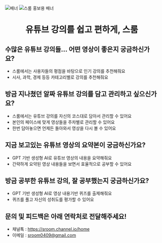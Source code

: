![배너](https://github.com/4m9d/.github/assets/63336701/93c71a1a-3997-4a98-9654-1bf45667d6a7)
![스룸 홍보용 배너](https://github.com/4m9d/.github/assets/63336701/6fa888ee-0cd2-4741-bcf4-5c4c086e2e50)
<h1 align='center'> 유튜브 강의를 쉽고 편하게, 스룸 </h1>

## 수많은 유튜브 강의들... 어떤 영상이 좋은지 궁금하신가요?
- 스룸에서는 사용자들의 평점을 바탕으로 인기 강의를 추천해줘요
- 시사, 과학, 경제 등등 카테고리별로 강의를 추천해줘요
## 방금 지나쳤던 알짜 유튜브 강의를 담고 관리하고 싶으신가요?
- 스룸에서는 유튜브 강의를 자신의 코스대로 담아서 관리할 수 있어요
- 본인의 페이스에 맞게 영상들을 주차별로 관리할 수 있어요
- 한번 담아놓으면 언제든 돌아와서 영상을 다시 볼 수 있어요
## 지금 보고있는 유튜브 영상의 요약본이 궁금하신가요?
- GPT 기반 생성형 AI로 유튜브 영상의 내용을 요약해줘요
- 간략하게 요약된 영상 내용들을 보면서 효율적으로 공부할 수 있어요 
## 방금 공부한 유튜브 강의, 잘 공부했는지 궁금하신가요?
- GPT 기반 생성형 AI로 영상 내용기반 퀴즈를 출제해줘요
- 퀴즈를 풀고 자신의 성취도를 평가할 수 있어요

## 문의 및 피드백은 아래 연락처로 전달해주세요!
- 채널톡 : https://sroom.channel.io/home
- 이메일 : sroom0409@gmail.com

